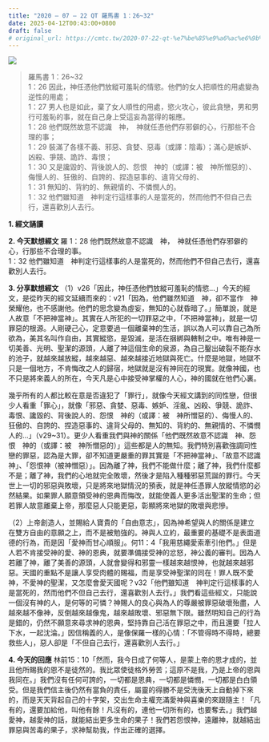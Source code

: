 ```yaml
---
title: "2020 – 07 – 22 QT 羅馬書 1：26~32"
date: 2025-04-12T00:43:00+0800
draft: false
# original_url: https://cmtc.tw/2020-07-22-qt-%e7%be%85%e9%a6%ac%e6%9b%b8-1%ef%bc%9a2632
---
```


![](/images/qt.jpg)
> 羅馬書 1：26\~32  
> 1：26 因此，神任憑他們放縱可羞恥的情慾。他們的女人把順性的用處變為逆性的用處；  
> 1：27 男人也是如此，棄了女人順性的用處，慾火攻心，彼此貪戀，男和男行可羞恥的事，就在自己身上受這妄為當得的報應。  
> 1：28 他們既然故意不認識　神，　神就任憑他們存邪僻的心，行那些不合理的事；  
> 1：29 裝滿了各樣不義、邪惡、貪婪、惡毒（或譯：陰毒）；滿心是嫉妒、凶殺、爭競、詭詐、毒恨；  
> 1：30 又是讒毀的、背後說人的、怨恨　神的（或譯：被　神所憎惡的）、侮慢人的、狂傲的、自誇的、捏造惡事的、違背父母的、  
> 1：31 無知的、背約的、無親情的、不憐憫人的。  
> 1：32 他們雖知道　神判定行這樣事的人是當死的，然而他們不但自己去行，還喜歡別人去行。

**1. 經文誦讀**

**2.  今天默想經文**
羅 1：28 他們既然故意不認識　神，　神就任憑他們存邪僻的心，行那些不合理的事。  
1：32 他們雖知道　神判定行這樣事的人是當死的，然而他們不但自己去行，還喜歡別人去行。

**3. 分享默想經文**
（1）v26「因此，神任憑他們放縱可羞恥的情慾…」今天的經文，是從昨天的經文延續而來的：v21「因為，他們雖然知道　神，卻不當作　神榮耀他，也不感謝他。他們的思念變為虛妄，無知的心就昏暗了。」簡單說，就是人故意「不把神當神」。其實在人所犯的一切罪惡之中，「不把神當神」，就是一切罪惡的根源。人剛硬己心，定意要過一個離棄神的生活，誤以為人可以靠自己為所欲為，美其名叫作自由，其實縱慾，是毀滅，是活在捆綁與轄制之中。唯有神是一切美善、光明、聖潔的源頭，人離了神這個生命的泉源，為自己鑿出破裂不能存水的池子，就越來越放縱，越來越惡、越來越接近地獄與死亡。什麼是地獄，地獄不只是一個地方，不肯悔改之人的歸宿，地獄就是沒有神同在的現實。就像神國，也不只是將來義人的所在，今天凡是心中接受神掌權的人心，神的國就在他們心裏。

幾乎所有的人都比較在意是否違犯了「罪行」，就像今天經文講到的同性戀，但很少人看重「罪心」，就像「邪惡、貪婪、惡毒、嫉妒、淫亂、凶殺、爭競、詭詐、毒恨、讒毀的、背後說人的、怨恨　神的（或譯：被　神所憎惡的）、侮慢人的、狂傲的、自誇的、捏造惡事的、違背父母的、無知的、背約的、無親情的、不憐憫人的…」（v29\~31）。更少人看重我們與神的關係「他們既然故意不認識　神、怨恨　神的（或譯：被　神所憎惡的）」這些都是人的無知。我們特別喜歡強調同性戀的罪惡，認為是大罪，卻不知道更嚴重的罪其實是「不把神當神」、「故意不認識神」、「怨恨神（被神憎惡）」。因為離了神，我們不能做什麼；離了神，我們什麼都不是；離了神，我們的心地就完全敗壞，然後才是陷入種種邪惡荒誕的罪行。今天世上一切的邪惡與敗壞，只是將來地獄情況的預表，就是神任憑罪人放縱情慾的必然結果。如果罪人願意領受神的恩典而悔改，就能使義人更多活出聖潔的生命；但若罪人故意離棄上帝，那麼惡人只能更惡，彰顯將來地獄的敗壞與悲慘。

（2）上帝創造人，並賜給人寶貴的「自由意志」，因為神希望與人的關係是建立在雙方自由的意願之上，而不是被勉強的。神與人立約，最重要的基礎不是表面道德的行為，而是因「愛神而甘心順服」。何11：4「我用慈繩愛索牽引他們。」但是人若不肯接受神的愛、神的恩典，就要準備接受神的忿怒，神公義的審判。因為人若離了神，離了美善的源頭，人就會變得和邪靈一樣越來越恨神，也就越來越邪惡。天國的重點不是讓人享受肉體的賜福，而是享受神聖潔的同在！罪人既不愛神，不愛神的聖潔，又怎麼會愛天國呢？v32「他們雖知道　神判定行這樣事的人是當死的，然而他們不但自己去行，還喜歡別人去行。」我們看這些經文，只能說一個沒有神的人，是何等的可憐？神賜人的良心與為人的尊嚴被罪惡破壞殆盡，人越來越不像神，反倒越來越像鬼，越來越敗壞、邪惡無下限。雖然明知自己的行為是錯的，仍然不願意來尋求神的恩典，堅持靠自己活在罪惡之中，而且還要「拉人下水，一起沈淪。」因信稱義的人，是像保羅一樣的心情：「不管得時不得時，總要救些人」，惡人卻是「不但自己去行，還喜歡別人去行。」

**4. 今天的回應**
林前15：10「然而，我今日成了何等人，是蒙上帝的恩才成的，並且他所賜我的恩不是徒然的。我比眾使徒格外勞苦；這原不是我，乃是上帝的恩與我同在。」我們沒有任何可誇的，一切都是恩典，一切都是憐憫，一切都是白白領受。但是我們信主後仍然有當負的責任，屬靈的得勝不是受洗後天上自動掉下來的，而是天天背起自己的十字架，交出生命主權充滿愛神與喜樂的來跟隨主！「凡有的，還要加給他，叫他有餘！凡沒有的，連他一切所有的，也要奪去。」我們越愛神，越愛神的話，就能結出更多生命的果子！我們若怨恨神，遠離神，就越結出罪惡與苦毒的果子，求神幫助我，作出正確的選擇。
